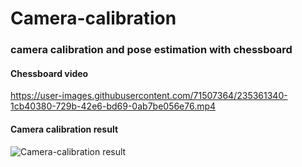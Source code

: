 # Camera-calibration

### camera calibration and pose estimation with chessboard

#### Chessboard video


https://user-images.githubusercontent.com/71507364/235361340-1cb40380-729b-42e6-bd69-0ab7be056e76.mp4



#### Camera calibration result
![Camera-calibration result](https://user-images.githubusercontent.com/71507364/235361286-7a1804dc-a7ce-4aaa-aac8-8f81dec63a6d.JPG)


